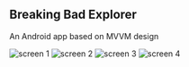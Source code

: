 ## Breaking Bad Explorer

An Android app based on MVVM design

![screen 1](https://raw.githubusercontent.com/fatihsokmen/Breaking-Bad-App/master/arts/Screenshot_1605693818.png)
![screen 2](https://raw.githubusercontent.com/fatihsokmen/Breaking-Bad-App/master/arts/Screenshot_1605693815.png)
![screen 3](https://raw.githubusercontent.com/fatihsokmen/Breaking-Bad-App/master/arts/Screenshot_1605693824.png)
![screen 4](https://raw.githubusercontent.com/fatihsokmen/Breaking-Bad-App/master/arts/Screenshot_1605693834.png)

